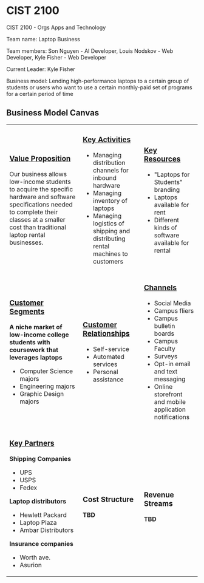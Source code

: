 # CIST 2100
CIST 2100 - Orgs Apps and Technology

Team name: Laptop Business

Team members: Son Nguyen - AI Developer, Louis Nodskov - Web Developer, Kyle Fisher - Web Developer

Current Leader: Kyle Fisher

Business model: Lending high-performance laptops to a certain group of students or users who want to use a certain monthly-paid set of programs for a certain period of time

## Business Model Canvas
<table>
  <tr>
    <td>
      <h3><a href="https://github.com/KylePFisher/CIST2100/blob/master/T1/marketFeasability.md#value-proposition-ideas">Value Proposition</a></h3>
      <p>Our business allows low-income students to acquire the specific hardware and software specifications needed to complete their classes at a smaller cost than traditional laptop rental businesses.</p>
    </td>
    <td>
      <h3><a href="https://github.com/KylePFisher/CIST2100/blob/master/T3/keyResources.md#key-activities">Key Activities</a></h3>
      <ul>
        <li>Managing distribution channels for inbound hardware</li>
        <li>Managing inventory of laptops</li>
        <li>Managing logistics of shipping and distributing rental machines to customers</li>
      </ul>
    </td>
    <td>
      <h3><a href="https://github.com/KylePFisher/CIST2100/blob/master/T3/keyResources.md#key-resources">Key Resources</a></h3>
      <ul>
        <li>"Laptops for Students" branding</li>
        <li>Laptops available for rent</li>
        <li>Different kinds of software available for rental</li>
      </ul>
    </td>
  </tr>
  <tr>
    <td>
      <h3><a href="https://github.com/KylePFisher/CIST2100/blob/master/T1/marketFeasability.md#customer-segment-ideas">Customer Segments</a></h3>
      <b>A niche market of low-income college students with coursework that leverages laptops</b>
      <ul>
        <li>Computer Science majors</li>
        <li>Engineering majors</li>
        <li>Graphic Design majors</li>
      </ul>
    </td>
    <td>
      <h3><a href="https://github.com/KylePFisher/CIST2100/blob/master/T2/channels.md#customer-relationships">Customer Relationships</a></h3>
      <ul>
        <li>Self-service</li>
        <li>Automated services</li>
        <li>Personal assistance</li>
      </ul>
    </td>
    <td>
      <h3><a href="https://github.com/KylePFisher/CIST2100/blob/master/T2/channels.md#summary-of-channels">Channels</a></h3>
      <ul>
        <li>Social Media</li>
		<li>Campus fliers</li>
		<li>Campus bulletin boards</li>
		<li>Campus Faculty</li>
		<li>Surveys</li>
        <li>Opt-in email and text messaging</li>
        <li>Online storefront and mobile application notifications</li>
      </ul>
    </td>
  </tr>
  <tr>
    <td>
      <h3><a href="https://github.com/KylePFisher/CIST2100/blob/master/T4/keyPartners.md#our-key-partners">Key Partners</a></h3>
      <b>Shipping Companies</b>
      <ul>
        <li>UPS</li>
        <li>USPS</li>
        <li>Fedex</li>
      </ul>
      <b>Laptop distributors</b>
      <ul>
        <li>Hewlett Packard</li>
        <li>Laptop Plaza</li>
        <li>Ambar Distributors</li>
      </ul>
      <b>Insurance companies</b>
      <ul>
        <li>Worth ave.</li>
        <li>Asurion</li>
      </ul>
    </td>
    <td>
      <h3>Cost Structure</h3>
      <b>TBD</b>
    </td>
    <td>
      <h3>Revenue Streams</h3>
      <b>TBD</b>
    </td>
  </tr>
</table>
